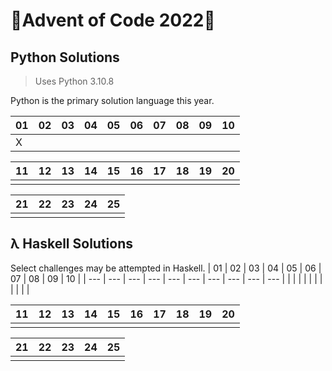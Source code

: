 # 🎄Advent of Code 2022🎄

## Python Solutions

> Uses Python 3.10.8

Python is the primary solution language this year.

| 01  | 02  | 03  | 04  | 05  | 06  | 07  | 08  | 09  | 10  |
| --- | --- | --- | --- | --- | --- | --- | --- | --- | --- |
| X   |     |     |     |     |     |     |     |     |     |

| 11  | 12  | 13  | 14  | 15  | 16  | 17  | 18  | 19  | 20  |
| --- | --- | --- | --- | --- | --- | --- | --- | --- | --- |
|     |     |     |     |     |     |     |     |     |     |

| 21  | 22  | 23  | 24  | 25  |
| --- | --- | --- | --- | --- |
|     |     |     |     |     |

## λ Haskell Solutions

Select challenges may be attempted in Haskell.
| 01 | 02 | 03 | 04 | 05 | 06 | 07 | 08 | 09 | 10 |
| --- | --- | --- | --- | --- | --- | --- | --- | --- | --- |
| | | | | | | | | | |

| 11  | 12  | 13  | 14  | 15  | 16  | 17  | 18  | 19  | 20  |
| --- | --- | --- | --- | --- | --- | --- | --- | --- | --- |
|     |     |     |     |     |     |     |     |     |     |

| 21  | 22  | 23  | 24  | 25  |
| --- | --- | --- | --- | --- |
|     |     |     |     |     |
